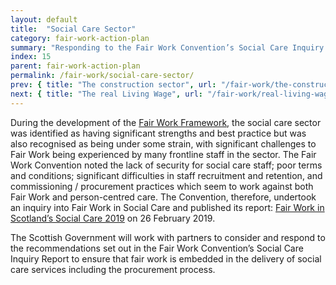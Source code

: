 ```yaml
---
layout: default
title:  "Social Care Sector"
category: fair-work-action-plan
summary: "Responding to the Fair Work Convention’s Social Care Inquiry recommendations."
index: 15
parent: fair-work-action-plan
permalink: /fair-work/social-care-sector/
prev: { title: "The construction sector", url: "/fair-work/the-construction-sector/" }
next: { title: "The real Living Wage", url: "/fair-work/real-living-wage/" }
---
```


During the development of the [Fair Work Framework](https://www.fairworkconvention.scot/the-fair-work-framework/), the social care sector was identified as having significant strengths and best practice but was also recognised as being under some strain, with significant challenges to Fair Work being experienced by many frontline staff in the sector.  The Fair Work Convention noted the lack of security for social care staff; poor terms and conditions; significant difficulties in staff recruitment and retention, and commissioning / procurement practices which seem to work against both Fair Work and person-centred care. The Convention, therefore, undertook an inquiry into Fair Work in Social Care and published its report: [Fair Work in Scotland’s Social Care 2019](https://www.fairworkconvention.scot/our-report-on-fair-work-in-social-care/) on 26 February 2019. 

The Scottish Government will work with partners to consider and respond to the recommendations set out in the Fair Work Convention’s Social Care Inquiry Report to ensure that fair work is embedded in the delivery of social care services including the procurement process.   
